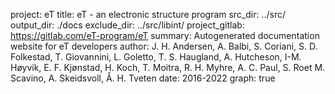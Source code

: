 project: eT
title: eT - an electronic structure program
src_dir: ../src/
output_dir: ./docs
exclude_dir: ../src/libint/
project_gitlab: https://gitlab.com/eT-program/eT
summary: Autogenerated documentation website for eT developers
author: J. H. Andersen,
        A. Balbi,
        S. Coriani,
        S. D. Folkestad, 
        T. Giovannini,
        L. Goletto, 
        T. S. Haugland,
        A. Hutcheson, 
        I-M. Høyvik,
        E. F. Kjønstad,
        H. Koch,
        T. Moitra,
        R. H. Myhre,
        A. C. Paul,
        S. Roet
        M. Scavino,
        A. Skeidsvoll, 
        Å. H. Tveten
date: 2016-2022
graph: true

